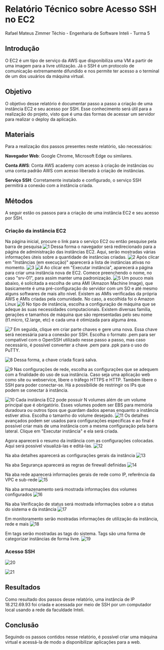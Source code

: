 # Relatório Técnico sobre Acesso SSH no EC2
Rafael Mateus Zimmer Téchio - Engenharia de Software Inteli - Turma 5

## Introdução
O EC2 é um tipo de serviço da AWS que disponibiliza uma VM a partir de uma imagem para a livre utilização. Já o SSH é um protocolo de comunicação extremamente difundido e nos permite ter acesso a o terminal de um dos usuários da máquina virtual.

## Objetivo
O objetivo desse relatório é documentar passo a passo a criação de uma instância EC2 e seu acesso por SSH. Esse conhecimento será útil para a realização do projeto, visto que é uma das formas de acessar um servidor para realizar o deploy da aplicação.

## Materiais
Para a realização dos passos presentes neste relatório, são necessários:

**Navegador Web**: Google Chrome, Microsoft Edge ou similares.

**Conta AWS**: Conta AWS academy com acesso à criação de instâncias ou uma conta padrão AWS com acesso liberado à criação de instâncias.

**Serviço SSH**: Corretamente instalado e configurado, o serviço SSH permitirá a conexão com a instância criada.

## Métodos
A seguir estão os passos para a criação de uma instância EC2 e seu acesso por SSH.

### Criação da instância EC2
Na página inicial, procure o link para o serviço EC2 ou então pesquise pela barra de pesquisa
![1](https://github.com/RafaelTechio/relatorio-tecnico-ssh/assets/110608373/a188a0e5-f353-498d-aee0-43660be9b15b)
Dessa forma o navegador será redirecionado para a página de administração das instâncias EC2. Aqui, serão mostradas várias informações úteis sobre a quantidade de instâncias criadas. 
![2](https://github.com/RafaelTechio/relatorio-tecnico-ssh/assets/110608373/d7a7e783-470b-48bd-8829-cfa239e67915)
Após clicar em "Instâncias (em execução)" aparecerá a lista de instâncias ativas no momento.
![3](https://github.com/RafaelTechio/relatorio-tecnico-ssh/assets/110608373/9dc30ebd-5c30-4a41-8c93-f568c4644c17)
![4](https://github.com/RafaelTechio/relatorio-tecnico-ssh/assets/110608373/ce6a151a-7034-4155-9679-18ddc9f2a512)
Ao clicar em "Executar instância", aparecerá a página para criar uma instância nova de EC2. Comece  preenchendo o nome, no caso "srv-01", para assim manter uma padronização.
![5](https://github.com/RafaelTechio/relatorio-tecnico-ssh/assets/110608373/61086ac4-eada-45c9-b51d-8c468b4a0e4a)
Um pouco mais abaixo, é solicitada a escolha de uma AMI (Amazon Machine Image), que basicamente é uma pré-configuração do servidor com um SO e até mesmo alguns softwares de mais alto nível. Existem as AMIs verificadas da própria AWS e AMIs criadas pela comunidade. No caso, a escolhida foi o Amazon Linux
![6](https://github.com/RafaelTechio/relatorio-tecnico-ssh/assets/110608373/3e2f6496-8796-48d9-a17b-c81058df45c2)
No tipo de instância, escolha a configuração de máquina que se adeque às suas necessidades computacionais. Existem diversas família, gerações e tamanhos de máquina que são representadas pelo seu nome (t1.micro, t2.large, etc) e cada uma é otimizada para alguma área.

![7](https://github.com/RafaelTechio/relatorio-tecnico-ssh/assets/110608373/4dbb1083-18f0-4e6e-b15a-a40494475b20)
Em seguida, clique em criar parte chaves e gere uma nova. Essa chave será necessária para a conexão por SSH. Escolha o formato .pem para ser compatível com o OpenSSH utilizado nesse passo a passo, mas caso necessário, é possível converter a chave .pem para .ppk para o uso do PuTTY.

![8](https://github.com/RafaelTechio/relatorio-tecnico-ssh/assets/110608373/d4c72fbb-d232-4992-a3df-257208c3ec08)
Dessa forma, a chave criada ficará salva.

![9](https://github.com/RafaelTechio/relatorio-tecnico-ssh/assets/110608373/026fa2d9-4f99-48dd-a32e-8c04a5a5ed1f)
Nas configurações de rede, escolha as configurações que se adequem com a finalidade do uso de sua instância. Caso seja uma aplicação web como site ou webservice, libere o tráfego HTTPS e HTTP. Também libere o SSH para poder conectar-se. Há a possibilide de restringir os IPs que podem se conectar à instância.

![10](https://github.com/RafaelTechio/relatorio-tecnico-ssh/assets/110608373/2e816d0b-2d1f-4d65-9004-66ac782a4f51)
Cada instância EC2 pode possuir N volumes além de um volume principal que é obrigatório. Esses volumes podem ser EBS para memória duradoura ou outros tipos que guardam dados apenas enquanto a instância estiver ativa. Escolha o tamanho do volume desejado.
![11](https://github.com/RafaelTechio/relatorio-tecnico-ssh/assets/110608373/9eba2f6a-6f3b-4754-acb4-e451353632ce)
Os detalhes avançados podem ser usados para configurações específicas e ao final é possível criar mais de uma instância com a mesma configuração pela barra lateral. Clique em "Executar instância" e ela será criada.

Agora aparecerá o resumo da instância com as configurações colocadas. Aqui será possível visualizá-las e editá-las.
![12](https://github.com/RafaelTechio/relatorio-tecnico-ssh/assets/110608373/ff817c33-c693-43c8-b148-172ab67b3e94)

Na aba detalhes aparecerá as configurações gerais da instância
![13](https://github.com/RafaelTechio/relatorio-tecnico-ssh/assets/110608373/32e287fc-8402-46a9-ac2e-e39b21ed44dc)

Na aba Segurança aparecerá as regras de firewall definidas
![14](https://github.com/RafaelTechio/relatorio-tecnico-ssh/assets/110608373/b83e25f3-141a-4494-a64f-748e1d97125f)

Na aba rede aparecerá informações gerais de rede como IP, referência da VPC e sub-rede
![15](https://github.com/RafaelTechio/relatorio-tecnico-ssh/assets/110608373/4b13234b-4ebd-4cb5-ae1a-a0e34188aaca)

Na aba armazenamento será mostrada informações dos volumes configurados
![16](https://github.com/RafaelTechio/relatorio-tecnico-ssh/assets/110608373/108cb84f-7cb0-41b4-bfd8-beb919a25709)

Na aba Verificação de status será mostrada informações sobre a o status do sistema e da instância
![17](https://github.com/RafaelTechio/relatorio-tecnico-ssh/assets/110608373/785a29af-a6e1-42b2-b772-1780f2e8ddf5)

Em monitoramento serão mostradas informações de utilização da instância, rede e mais
![18](https://github.com/RafaelTechio/relatorio-tecnico-ssh/assets/110608373/1fd94dac-d40e-4e8e-af9b-f9659a739e0b)

Em tags serão mostradas as tags do sistema. Tags são uma forma de categorizar instâncias de forma livre.
![19](https://github.com/RafaelTechio/relatorio-tecnico-ssh/assets/110608373/4dedd901-2574-41bc-829f-8eb7bfd5d9dd)



### Acesso SSH
![20](https://github.com/RafaelTechio/relatorio-tecnico-ssh/assets/110608373/1478b47a-9048-4142-9f3e-5c212052da89)

![21](https://github.com/RafaelTechio/relatorio-tecnico-ssh/assets/110608373/5f49e65b-cd2e-437b-9035-86c2d80b7a27)

## Resultados
Como resultado dos passos desse relatório, uma instância de IP 18.212.69.93 foi criada e acessada por meio de SSH por um computador local usando a rede da faculdade Inteli.

## Conclusão
Seguindo os passos contidos nesse relatório, é possível criar uma máquina virtual e acessá-la de modo a disponibilizar aplicações para a web.
